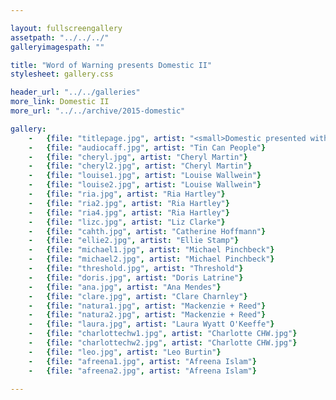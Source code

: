 ```yaml
---

layout: fullscreengallery
assetpath: "../../../"
galleryimagespath: ""

title: "Word of Warning presents Domestic II"
stylesheet: gallery.css

header_url: "../../galleries"
more_link: Domestic II
more_url: "../../archive/2015-domestic"

gallery:
    -   {file: "titlepage.jpg", artist: "<small>Domestic presented with the Guinness Partnership, September 2015</small>", show: "<small>Images copyright &copy;2015 Word of Warning</small>"}
    -   {file: "audiocaff.jpg", artist: "Tin Can People"}
    -   {file: "cheryl.jpg", artist: "Cheryl Martin"}
    -   {file: "cheryl2.jpg", artist: "Cheryl Martin"}
    -   {file: "louise1.jpg", artist: "Louise Wallwein"}
    -   {file: "louise2.jpg", artist: "Louise Wallwein"}
    -   {file: "ria.jpg", artist: "Ria Hartley"}
    -   {file: "ria2.jpg", artist: "Ria Hartley"}
    -   {file: "ria4.jpg", artist: "Ria Hartley"}
    -   {file: "lizc.jpg", artist: "Liz Clarke"}
    -   {file: "cahth.jpg", artist: "Catherine Hoffmann"}
    -   {file: "ellie2.jpg", artist: "Ellie Stamp"}
    -   {file: "michael1.jpg", artist: "Michael Pinchbeck"}
    -   {file: "michael2.jpg", artist: "Michael Pinchbeck"}
    -   {file: "threshold.jpg", artist: "Threshold"}
    -   {file: "doris.jpg", artist: "Doris Latrine"}
    -   {file: "ana.jpg", artist: "Ana Mendes"}
    -   {file: "clare.jpg", artist: "Clare Charnley"}
    -   {file: "natura1.jpg", artist: "Mackenzie + Reed"}
    -   {file: "natura2.jpg", artist: "Mackenzie + Reed"}
    -   {file: "laura.jpg", artist: "Laura Wyatt O'Keeffe"}
    -   {file: "charlottechw1.jpg", artist: "Charlotte CHW.jpg"}
    -   {file: "charlottechw2.jpg", artist: "Charlotte CHW.jpg"}
    -   {file: "leo.jpg", artist: "Leo Burtin"}
    -   {file: "afreena1.jpg", artist: "Afreena Islam"}
    -   {file: "afreena2.jpg", artist: "Afreena Islam"}

---
```

